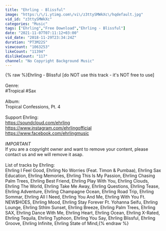 ```yaml
---
title: "Ehrling - Blissful"
image: "https:\/\/i.ytimg.com\/vi\/z3ttySMWkXc\/hqdefault.jpg"
vid_id: "z3ttySMWkXc"
categories: "Music"
tags: ["Ehrling","Free Download","Ehrling - Blissful"]
date: "2021-11-07T07:11:12+03:00"
vid_date: "2018-11-29T23:34:24Z"
duration: "PT3M22S"
viewcount: "1063253"
likeCount: "11394"
dislikeCount: "117"
channel: "No Copyright Background Music"
---
```

{% raw %}Ehrling - Blissful [do NOT use this track - it's NOT free to use]<br /><br />Genre:<br />#Tropical #Sax<br /><br />Album:<br />Tropical Confessions, Pt. 4<br /><br />Support Ehrling:<br /><a rel="nofollow" target="blank" href="https://soundcloud.com/ehrling">https://soundcloud.com/ehrling</a><br /><a rel="nofollow" target="blank" href="https://www.instagram.com/ehrlingofficial">https://www.instagram.com/ehrlingofficial</a><br /><a rel="nofollow" target="blank" href="https://www.facebook.com/ehrlingmusic">https://www.facebook.com/ehrlingmusic</a><br /><br />*IMPORTANT*<br />If you are a copyright owner and want to remove your content, please contact us and we will remove it asap.<br /><br />List of tracks by Ehrling:<br />Ehrling I Feel Good, Ehrling No Worries (Feat. Timon &amp; Pumbaa), Ehrling Sax Education, Ehrling Memories, Ehrling This Is My Passion, Ehrling Chasing Palm Trees, Ehrling Best Friend, Ehrling Play With You, Ehrling Clouds, Ehrling The World, Ehrling Take Me Away, Ehrling Questions, Ehrling Tease, Ehrling Adventure, Ehrling Champagne Ocean, Ehrling Road Trip, Ehrling Sommar, Ehrling All I Need, Ehrling You And Me, Ehrling With You Ft. NEW$HOES, Ehrling Mood, Ehrling Stay Forever Ft. Yohanna Seifu, Ehrling Lounge, Ehrling Sthlm Sunset, Ehrling Breeze, Ehrling Palm Trees, Ehrling SAX, Ehrling Dance With Me, Ehrling Heart, Ehrling Ocean, Ehrling X-Rated, Ehrling Tequila, Ehrling Typhoon, Ehrling You Say, Ehrling Blissful, Ehrling Groove, Ehrling Infinite, Ehrling State of Mind,{% endraw %}
